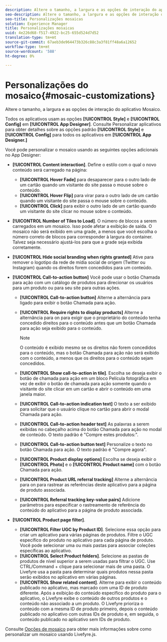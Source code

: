 ```yaml
---
description: Altere o tamanho, a largura e as opções de interação do aplicativo Mosaico.
seo-description: Altere o tamanho, a largura e as opções de interação do aplicativo Mosaico.
seo-title: Personalizações mosaicas
solution: Experience Manager
title: Personalizações mosaicas
uuid: 4e226d68-f517-4922-bc25-655d524d7d52
translation-type: tm+mt
source-git-commit: 67aeb3de964473b326c88c3a3f81ff48a6a12652
workflow-type: tm+mt
source-wordcount: '588'
ht-degree: 0%

---
```



# Personalizações do mosaico{#mosaic-customizations}

Altere o tamanho, a largura e as opções de interação do aplicativo Mosaico.

Todos os aplicativos usam as opções **[!UICONTROL Style]** e **[!UICONTROL Config]** em **[!UICONTROL App Designer]**. Consulte Personalizar aplicativos para obter detalhes sobre as opções padrão **[!UICONTROL Style]** e **[!UICONTROL Config]** para todos os aplicativos em **[!UICONTROL App Designer.]**

Você pode personalizar o mosaico usando as seguintes opções adicionais no App Designer:

* **[!UICONTROL Content interaction]**. Define o estilo com o qual o novo conteúdo será carregado na página:

   * **[!UICONTROL Hover Fade]** para desaparecer para o outro lado de um cartão quando um visitante do site passa o mouse sobre o conteúdo.
   * **[!UICONTROL Hover Flip]** para virar para o outro lado de um cartão quando um visitante do site passa o mouse sobre o conteúdo.
   * **[!UICONTROL Click]** para exibir o outro lado de um cartão quando um visitante do site clicar no mouse sobre o conteúdo.

* **[!UICONTROL Number of Tiles to Load]**. O número de blocos a serem carregados em um mosaico. Isso pode afetar a exibição de saída. O mosaico não será exibido em uma grade, a menos que você escolha o número correto de blocos para corresponder à largura do container. Talvez seja necessário ajustá-los para que a grade seja exibida corretamente.
* **[!UICONTROL Hide social branding when rights granted]** Ative para remover o logotipo da rede de mídia social de origem (Twitter ou Instagram) quando os direitos forem concedidos para um conteúdo.

* **[!UICONTROL Call-to-action button]** Você pode usar o botão Chamada para ação com um catálogo de produtos para direcionar os usuários para um produto ou para seu site para outras ações.

   * **[!UICONTROL Call-to-action button]** Alterne a alternância para ligado para exibir o botão Chamada para ação.

   * **[!UICONTROL Require rights to display products]** Alterne a alternância para on para exigir que o proprietário do conteúdo tenha concedido direitos para o conteúdo antes que um botão Chamada para ação seja exibido para o conteúdo.

      >[!NOTE]
      >
      >O conteúdo é exibido mesmo se os direitos não forem concedidos para o conteúdo, mas o botão Chamada para ação não será exibido com o conteúdo, a menos que os direitos para o conteúdo sejam concedidos.

   * **[!UICONTROL Show call-to-action in tile]**. Escolha se deseja exibir o botão de chamada para ação em um bloco Película fotográfica em vez de exibir o botão de chamada para ação somente quando o visitante do site clicar em um cartão e abrir o conteúdo em uma janela maior.
   * **[!UICONTROL Call-to-action indication text]** O texto a ser exibido para solicitar que o usuário clique no cartão para abrir o modal Chamada para ação.

   * **[!UICONTROL Call-to-action header text]** As palavras a serem exibidas no cabeçalho acima do botão Chamada para ação no modal de conteúdo. O texto padrão é &quot;Compre estes produtos:&quot;.

   * **[!UICONTROL Call-to-action button text]** Personalize o texto no botão Chamada para ação. O texto padrão é &quot;Compre agora&quot;.

   * **[!UICONTROL Product display options]** Escolha se deseja exibir o  **[!UICONTROL Photo]** e o  **[!UICONTROL Product name]** com o botão Chamada para ação.

   * **[!UICONTROL Product URL referral tracking]** Alterne a alternância para on para rastrear as referências deste aplicativo para a página de produto associada.

   * **[!UICONTROL Referral tracking key-value pairs]** Adicione parâmetros para especificar o rastreamento de referência do conteúdo do aplicativo para a página de produto associada.

* **[!UICONTROL Product page filter]**.

   * **[!UICONTROL Filter UGC by Product ID]**. Selecione essa opção para criar um aplicativo para várias páginas de produtos. Filtre o UGC específico do produto no aplicativo para cada página de produto. Você pode selecionar uma ou mais pastas para associar coleções específicas ao aplicativo.
   * **[!UICONTROL Select Product folders]**. Selecione as pastas de produtos de nível superior a serem usadas para filtrar o UGC. Use CTRL/Command + clique para selecionar mais de uma pasta. O Livefyre usa a pasta para determinar quais produtos nessa pasta serão exibidos no aplicativo em várias páginas.
   * **[!UICONTROL Show related content]**. Alterne para exibir o conteúdo publicado no aplicativo, mas marcado com uma ID de produto diferente. Após a exibição do conteúdo específico do produto para o aplicativo, o Livefyre exibe o conteúdo de outros produtos e o conteúdo não associado a um produto. O Livefyre prioriza o conteúdo com a mesma ID de produto primeiro, depois o conteúdo publicado no aplicativo com outras IDs de produto e, em seguida, o conteúdo publicado no aplicativo sem IDs de produto.

Consulte [Opções de mosaico](/help/implementation/c-getting-started/c-implementation-process/c-using-livefyre.js-to-create-customize-and-use-apps-on-your-site.md) para obter mais informações sobre como personalizar um mosaico usando Livefyre.js.
